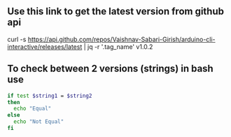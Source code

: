 ## Use this link to get the latest version from github api

curl -s https://api.github.com/repos/Vaishnav-Sabari-Girish/arduino-cli-interactive/releases/latest | jq -r '.tag_name'
v1.0.2

## To check between 2 versions (strings) in bash use 

```bash
if test $string1 = $string2 
then
  echo "Equal"
else 
  echo "Not Equal"
fi
```
